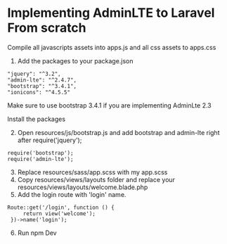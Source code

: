 # Implementing AdminLTE to Laravel From scratch

Compile all javascripts assets into apps.js and all css assets to apps.css

1. Add the packages to your package.json

```
"jquery": "^3.2",
"admin-lte": "^2.4.7",
"bootstrap": "^3.4.1",
"ionicons": "^4.5.5"
```

Make sure to use bootstrap 3.4.1 if you are implementing AdminLte 2.3

Install the packages

2. Open resources/js/bootstrap.js and add bootstrap and admin-lte right after require('jquery');

```
require('bootstrap');
require('admin-lte');
```

3. Replace resources/sass/app.scss with my app.scss
4. Copy resources/views/layouts folder and replace your resources/views/layouts/welcome.blade.php
5. Add the login route with 'login' name.

```
Route::get('/login', function () {
     return view('welcome');
 })->name('login');
 ```
6. Run npm Dev
